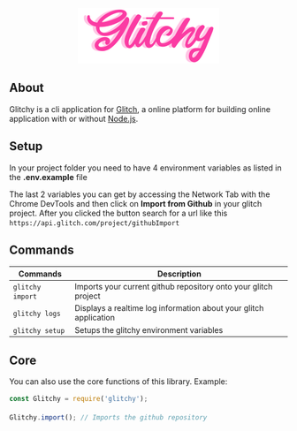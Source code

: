 <p align="center">
    <img src="https://raw.githubusercontent.com/itspedruu/glitchy/master/logo.png">
</p>

## About

Glitchy is a cli application for [Glitch](https://glitch.com/), a online platform for building online application with or without [Node.js](https://nodejs.org).

## Setup

In your project folder you need to have 4 environment variables as listed in the **.env.example** file

The last 2 variables you can get by accessing the Network Tab with the Chrome DevTools and then click on **Import from Github** in your glitch project. After you clicked the button search for a url like this `https://api.glitch.com/project/githubImport`

## Commands

| Commands         | Description                                                       |
|------------------|-------------------------------------------------------------------|
| `glitchy import` | Imports your current github repository onto your glitch project   |
| `glitchy logs`   | Displays a realtime log information about your glitch application |
| `glitchy setup`  | Setups the glitchy environment variables                          |

## Core

You can also use the core functions of this library. Example:

```js
const Glitchy = require('glitchy');

Glitchy.import(); // Imports the github repository
```